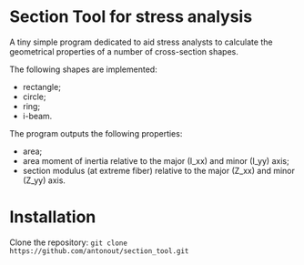 # Section Tool for stress analysis

A tiny simple program dedicated to aid stress analysts to calculate the geometrical properties of a number of cross-section shapes. 

The following shapes are implemented:
- rectangle;
- circle;
- ring;
- i-beam.

The program outputs the following properties:
- area;
- area moment of inertia relative to the major (I_xx) and minor (I_yy) axis;
- section modulus (at extreme fiber) relative to the major (Z_xx) and minor (Z_yy) axis.

# Installation
Clone the repository:  `git clone https://github.com/antonout/section_tool.git`

